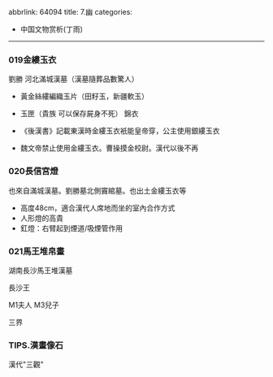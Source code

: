 abbrlink: 64094
title: 7.幽
categories:
  - 中国文物赏析(丁雨)
---
### 019金縷玉衣

劉勝 河北滿城漢墓（漢墓隨葬品數驚人）

- 黃金絲縷編織玉片（田籽玉，新疆軟玉）
- 玉匣（貴族 可以保存屍身不死） 錦衣

- 《後漢書》記載東漢時金縷玉衣衹能皇帝穿，公主使用銀縷玉衣
- 魏文帝禁止使用金縷玉衣。曹操摸金校尉。漢代以後不再

### 020長信宮燈

也來自滿城漢墓。劉勝墓北側竇綰墓。也出土金縷玉衣等

- 高度48cm，適合漢代人席地而坐的室內合作方式
- 人形燈的高貴
- 釭燈：右臂起到煙道/吸煙管作用

### 021馬王堆帛畫

湖南長沙馬王堆漢墓

長沙王

M1夫人 M3兒子

三界

### TIPS.漢畫像石

漢代"三觀"